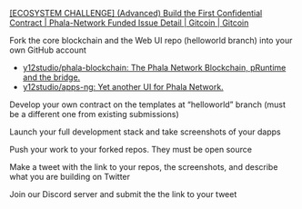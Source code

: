 [[ECOSYSTEM CHALLENGE] (Advanced) Build the First Confidential Contract | Phala-Network Funded Issue Detail | Gitcoin | Gitcoin](https://gitcoin.co/issue/Phala-Network/hello-world-by-polkadot/2/100023947)


Fork the core blockchain and the Web UI repo (helloworld branch) into your own GitHub account

- [y12studio/phala-blockchain: The Phala Network Blockchain, pRuntime and the bridge.](https://github.com/y12studio/phala-blockchain)
- [y12studio/apps-ng: Yet another UI for Phala Network.](https://github.com/y12studio/apps-ng)
    
Develop your own contract on the templates at “helloworld” branch (must be a different one from existing submissions)

Launch your full development stack and take screenshots of your dapps

Push your work to your forked repos. They must be open source

Make a tweet with the link to your repos, the screenshots, and describe what you are building on Twitter

Join our Discord server and submit the the link to your tweet

